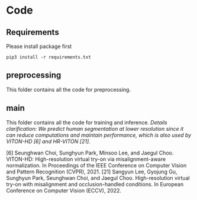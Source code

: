 # Code
## Requirements
Please install package first
```
pip3 install -r requirements.txt
```

## preprocessing
This folder contains all the code for preprocessing.

## main
This folder contains all the code for training and inference.
*Details clarification: We predict human segmentation at lower resolution since it can reduce computations and maintain performance, which is also used by VITON-HD [6] and HR-VITON [21].*

[6] Seunghwan Choi, Sunghyun Park, Minsoo Lee, and Jaegul Choo. VITON-HD: High-resolution virtual try-on via misalignment-aware normalization. In Proceedings of the IEEE Conference on Computer Vision and Pattern Recognition (CVPR), 2021.
[21] Sangyun Lee, Gyojung Gu, Sunghyun Park, Seunghwan Choi, and Jaegul Choo. High-resolution virtual try-on with misalignment and occlusion-handled conditions. In European Conference on Computer Vision (ECCV), 2022.
